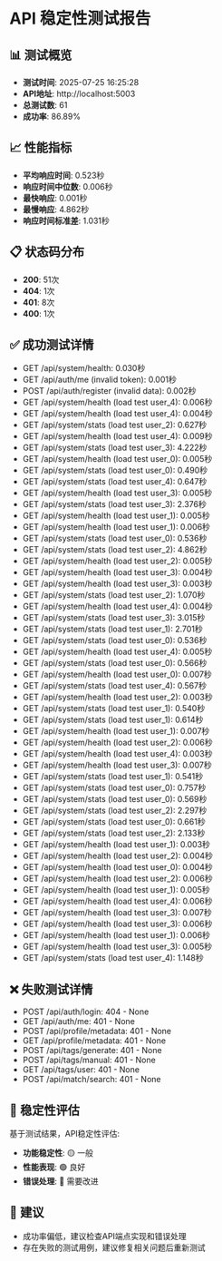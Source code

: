 
# API 稳定性测试报告

## 📊 测试概览
- **测试时间**: 2025-07-25 16:25:28
- **API地址**: http://localhost:5003
- **总测试数**: 61
- **成功率**: 86.89%

## 📈 性能指标
- **平均响应时间**: 0.523秒
- **响应时间中位数**: 0.006秒
- **最快响应**: 0.001秒
- **最慢响应**: 4.862秒
- **响应时间标准差**: 1.031秒

## 📋 状态码分布
- **200**: 51次
- **404**: 1次
- **401**: 8次
- **400**: 1次

## ✅ 成功测试详情
- GET /api/system/health: 0.030秒
- GET /api/auth/me (invalid token): 0.001秒
- POST /api/auth/register (invalid data): 0.002秒
- GET /api/system/health (load test user_4): 0.006秒
- GET /api/system/health (load test user_4): 0.004秒
- GET /api/system/stats (load test user_2): 0.627秒
- GET /api/system/health (load test user_4): 0.009秒
- GET /api/system/stats (load test user_3): 4.222秒
- GET /api/system/health (load test user_0): 0.005秒
- GET /api/system/stats (load test user_0): 0.490秒
- GET /api/system/stats (load test user_4): 0.647秒
- GET /api/system/health (load test user_3): 0.005秒
- GET /api/system/stats (load test user_3): 2.376秒
- GET /api/system/health (load test user_1): 0.005秒
- GET /api/system/health (load test user_1): 0.006秒
- GET /api/system/stats (load test user_0): 0.536秒
- GET /api/system/stats (load test user_2): 4.862秒
- GET /api/system/health (load test user_2): 0.005秒
- GET /api/system/health (load test user_3): 0.004秒
- GET /api/system/health (load test user_3): 0.003秒
- GET /api/system/stats (load test user_2): 1.070秒
- GET /api/system/health (load test user_4): 0.004秒
- GET /api/system/stats (load test user_3): 3.015秒
- GET /api/system/stats (load test user_1): 2.701秒
- GET /api/system/stats (load test user_0): 0.536秒
- GET /api/system/health (load test user_4): 0.005秒
- GET /api/system/stats (load test user_0): 0.566秒
- GET /api/system/health (load test user_0): 0.007秒
- GET /api/system/stats (load test user_4): 0.567秒
- GET /api/system/health (load test user_2): 0.003秒
- GET /api/system/stats (load test user_1): 0.540秒
- GET /api/system/stats (load test user_1): 0.614秒
- GET /api/system/health (load test user_1): 0.007秒
- GET /api/system/health (load test user_2): 0.006秒
- GET /api/system/health (load test user_4): 0.003秒
- GET /api/system/health (load test user_3): 0.007秒
- GET /api/system/stats (load test user_1): 0.541秒
- GET /api/system/stats (load test user_0): 0.757秒
- GET /api/system/stats (load test user_0): 0.569秒
- GET /api/system/stats (load test user_2): 2.297秒
- GET /api/system/stats (load test user_0): 0.661秒
- GET /api/system/stats (load test user_2): 2.133秒
- GET /api/system/health (load test user_1): 0.003秒
- GET /api/system/health (load test user_2): 0.004秒
- GET /api/system/health (load test user_0): 0.004秒
- GET /api/system/health (load test user_2): 0.006秒
- GET /api/system/health (load test user_1): 0.005秒
- GET /api/system/health (load test user_4): 0.006秒
- GET /api/system/health (load test user_3): 0.007秒
- GET /api/system/health (load test user_3): 0.006秒
- GET /api/system/health (load test user_1): 0.006秒
- GET /api/system/health (load test user_3): 0.005秒
- GET /api/system/stats (load test user_4): 1.148秒

## ❌ 失败测试详情
- POST /api/auth/login: 404 - None
- GET /api/auth/me: 401 - None
- POST /api/profile/metadata: 401 - None
- GET /api/profile/metadata: 401 - None
- POST /api/tags/generate: 401 - None
- POST /api/tags/manual: 401 - None
- GET /api/tags/user: 401 - None
- POST /api/match/search: 401 - None

## 🎯 稳定性评估

基于测试结果，API稳定性评估:

- **功能稳定性**: 🟡 一般
- **性能表现**: 🟢 良好
- **错误处理**: 🔴 需要改进

## 📝 建议

- 成功率偏低，建议检查API端点实现和错误处理
- 存在失败的测试用例，建议修复相关问题后重新测试
